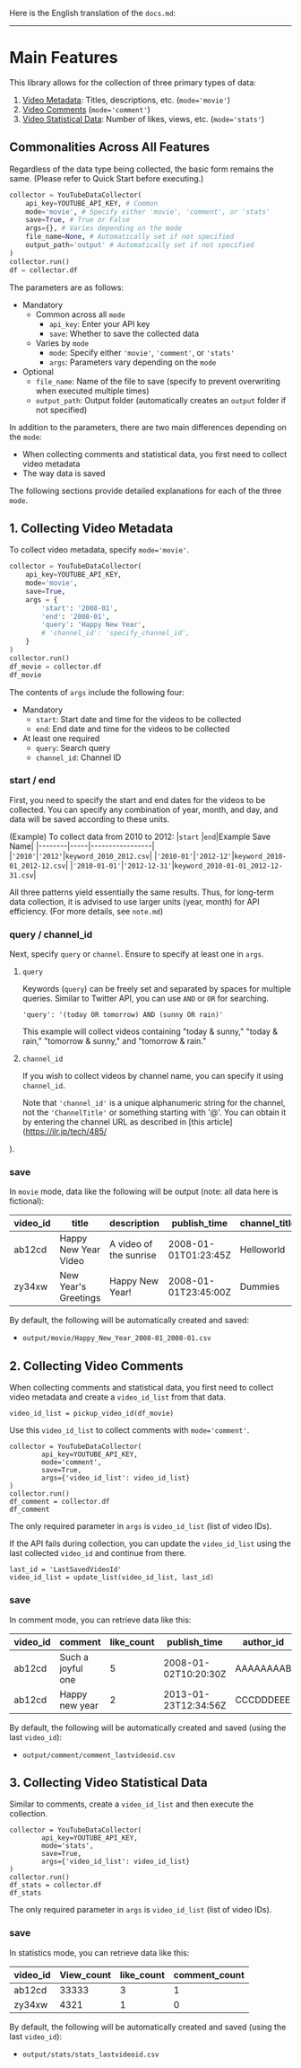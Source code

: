 Here is the English translation of the `docs.md`:

---

# Main Features
This library allows for the collection of three primary types of data:
1. [Video Metadata](#1-collecting-video-metadata): Titles, descriptions, etc. (`mode='movie'`)
2. [Video Comments](#2-collecting-video-comments) (`mode='comment'`)
3. [Video Statistical Data](#3-collecting-video-statistics): Number of likes, views, etc. (`mode='stats'`)

## Commonalities Across All Features
Regardless of the data type being collected, the basic form remains the same. (Please refer to Quick Start before executing.)
``` Python
collector = YouTubeDataCollector(
    api_key=YOUTUBE_API_KEY, # Common
    mode='movie', # Specify either 'movie', 'comment', or 'stats'
    save=True, # True or False
    args={}, # Varies depending on the mode
    file_name=None, # Automatically set if not specified
    output_path='output' # Automatically set if not specified
)
collector.run()
df = collector.df
```
The parameters are as follows:
- Mandatory
    - Common across all `mode`
        - `api_key`: Enter your API key
        - `save`: Whether to save the collected data
    - Varies by `mode`
        - `mode`: Specify either `'movie'`, `'comment'`, or `'stats'`
        - `args`: Parameters vary depending on the `mode`
- Optional
    - `file_name`: Name of the file to save (specify to prevent overwriting when executed multiple times)
    - `output_path`: Output folder (automatically creates an `output` folder if not specified)

In addition to the parameters, there are two main differences depending on the `mode`:
- When collecting comments and statistical data, you first need to collect video metadata
- The way data is saved

The following sections provide detailed explanations for each of the three `mode`.

## 1. Collecting Video Metadata
To collect video metadata, specify `mode='movie'`.
``` Python
collector = YouTubeDataCollector(
    api_key=YOUTUBE_API_KEY,
    mode='movie',
    save=True,
    args = {
        'start': '2008-01',
        'end': '2008-01',
        'query': 'Happy New Year',
        # 'channel_id': 'specify_channel_id',
    }
)
collector.run()
df_movie = collector.df
df_movie
```

The contents of `args` include the following four:
- Mandatory
    - `start`: Start date and time for the videos to be collected
    - `end`: End date and time for the videos to be collected
- At least one required
    - `query`: Search query
    - `channel_id`: Channel ID

### start / end
First, you need to specify the start and end dates for the videos to be collected. You can specify any combination of year, month, and day, and data will be saved according to these units.

(Example) To collect data from 2010 to 2012:
|`start` |`end`|Example Save Name|
|--------|-----|-----------------|
|`'2010'`|`'2012'`|`keyword_2010_2012.csv`|
|`'2010-01'`|`'2012-12'`|`keyword_2010-01_2012-12.csv`|
|`'2010-01-01'`|`'2012-12-31'`|`keyword_2010-01-01_2012-12-31.csv`|

All three patterns yield essentially the same results. Thus, for long-term data collection, it is advised to use larger units (year, month) for API efficiency. (For more details, see `note.md`)

### query / channel_id
Next, specify `query` or `channel`. Ensure to specify at least one in `args`.

1. `query`

    Keywords (`query`) can be freely set and separated by spaces for multiple queries. Similar to Twitter API, you can use `AND` or `OR` for searching.
    ```
    'query': '(today OR tomorrow) AND (sunny OR rain)'
    ```
    This example will collect videos containing "today & sunny," "today & rain," "tomorrow & sunny," and "tomorrow & rain."

2. `channel_id`

    If you wish to collect videos by channel name, you can specify it using `channel_id`.

    Note that `'channel_id'` is a unique alphanumeric string for the channel, not the `'ChannelTitle'` or something starting with '@'. You can obtain it by entering the channel URL as described in [this article](https://ilr.jp/tech/485/

).

### save
In `movie` mode, data like the following will be output (note: all data here is fictional):

| video_id | title                     | description           | publish_time          | channel_title |
|----------|---------------------------|-----------------------|-----------------------|---------------|
| ab12cd   | Happy New Year Video      | A video of the sunrise| 2008-01-01T01:23:45Z  | Helloworld    |
| zy34xw   | New Year's Greetings      | Happy New Year!       | 2008-01-01T23:45:00Z  | Dummies       |

By default, the following will be automatically created and saved:
- `output/movie/Happy_New_Year_2008-01_2008-01.csv`

## 2. Collecting Video Comments
When collecting comments and statistical data, you first need to collect video metadata and create a `video_id_list` from that data.
```
video_id_list = pickup_video_id(df_movie)
```
Use this `video_id_list` to collect comments with `mode='comment'`.
```
collector = YouTubeDataCollector(
        api_key=YOUTUBE_API_KEY,
        mode='comment',
        save=True,
        args={'video_id_list': video_id_list}
)
collector.run()
df_comment = collector.df
df_comment
```
The only required parameter in `args` is `video_id_list` (list of video IDs).

If the API fails during collection, you can update the `video_id_list` using the last collected `video_id` and continue from there.
```
last_id = 'LastSavedVideoId'
video_id_list = update_list(video_id_list, last_id)
```

### save
In comment mode, you can retrieve data like this:

| video_id | comment           | like_count | publish_time          | author_id |
|----------|-------------------|------------|-----------------------|-----------|
| ab12cd   | Such a joyful one | 5          | 2008-01-02T10:20:30Z  | AAAAAAAAB |
| ab12cd   | Happy new year    | 2          | 2013-01-23T12:34:56Z  | CCCDDDEEE |

By default, the following will be automatically created and saved (using the last `video_id`):
- `output/comment/comment_lastvideoid.csv`

## 3. Collecting Video Statistical Data
Similar to comments, create a `video_id_list` and then execute the collection.
```
collector = YouTubeDataCollector(
        api_key=YOUTUBE_API_KEY,
        mode='stats',
        save=True,
        args={'video_id_list': video_id_list}
)
collector.run()
df_stats = collector.df
df_stats
```
The only required parameter in `args` is `video_id_list` (list of video IDs).

### save
In statistics mode, you can retrieve data like this:

| video_id | View_count | like_count | comment_count |
|----------|------------|------------|---------------|
| ab12cd   | 33333      | 3          | 1             |
| zy34xw   | 4321       | 1          | 0             |

By default, the following will be automatically created and saved (using the last `video_id`):
- `output/stats/stats_lastvideoid.csv`
